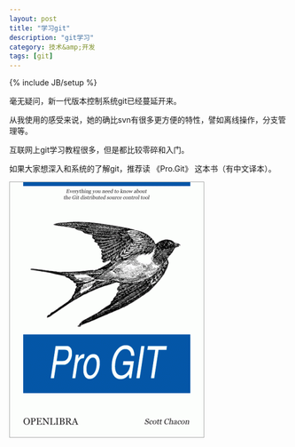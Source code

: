 ```yaml
---
layout: post
title: "学习git"
description: "git学习"
category: 技术&amp;开发
tags: [git]
---
```

{% include JB/setup %}

毫无疑问，新一代版本控制系统git已经蔓延开来。

从我使用的感受来说，她的确比svn有很多更方便的特性，譬如离线操作，分支管理等。

互联网上git学习教程很多，但是都比较零碎和入门。

如果大家想深入和系统的了解git，推荐读 《Pro.Git》 这本书（有中文译本）。

<p><img src="/assets/img/book/pro_git.gif" style="border: solid 1px #aaa;" /></p>
